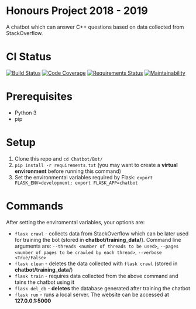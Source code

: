 # Honours Project 2018 - 2019
A chatbot which can answer C++ questions based on data collected from StackOverflow.

# CI Status
[![Build Status](https://travis-ci.org/Ligh7bringer/Chatbot.svg?branch=master)](https://travis-ci.org/Ligh7bringer/Chatbot)
[![Code Coverage](https://codecov.io/github/Ligh7bringer/Chatbot/branch/master/graphs/badge.svg)](https://codecov.io/github/Ligh7bringer/Chatbot) 
[![Requirements Status](https://requires.io/github/Ligh7bringer/Chatbot/requirements.svg?branch=master)](https://requires.io/github/Ligh7bringer/Chatbot/requirements/?branch=master)
[![Maintainability](https://api.codeclimate.com/v1/badges/b1106d6c1e2f197d07ba/maintainability)](https://codeclimate.com/github/Ligh7bringer/Chatbot/maintainability)

# Prerequisites
* Python 3
* pip

# Setup
1. Clone this repo and `` cd Chatbot/Bot/ ``
2. ``pip install -r requirements.txt``
 (you may want to create a **virtual environment** before running this command)
3. Set the environmental variables required by Flask:
`` export FLASK_ENV=development; export FLASK_APP=chatbot ``

# Commands
After setting the enviromental variables, your options are:
* `` flask crawl `` - collects data from StackOverflow which can be later used for training the bot (stored in **chatbot/training_data/**). Command line arguments are:
``--threads <number of threads to be used>``, ``--pages <number of pages to be crawled by each thread>``, ``--verbose <True/False>``
* `` flask clean `` - deletes the data collected with `` flask crawl `` (stored in **chatbot/training_data/**)
* `` flask train `` - requires data collected from the above command and tains the chatbot using it
* `` flask del_db `` - **deletes** the database generated after training the chatbot
* `` flask run `` - runs a local server. The website can be accessed at **127.0.0.1:5000**
